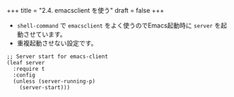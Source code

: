 +++
title = "2.4. emacsclient を使う"
draft = false
+++
* `shell-command` で `emacsclient` をよく使うのでEmacs起動時に `server` を起動させています。
* 重複起動させない設定です。

```elisp
;; Server start for emacs-client
(leaf server
  :require t
  :config
  (unless (server-running-p)
    (server-start)))
```
